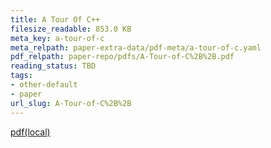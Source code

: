 ```yaml
---
title: A Tour Of C++
filesize_readable: 853.0 KB
meta_key: a-tour-of-c
meta_relpath: paper-extra-data/pdf-meta/a-tour-of-c.yaml
pdf_relpath: paper-repo/pdfs/A-Tour-of-C%2B%2B.pdf
reading_status: TBD
tags:
- other-default
- paper
url_slug: A-Tour-of-C%2B%2B
---
```


[pdf(local)](../../paper-repo/pdfs/A-Tour-of-C%2B%2B.pdf)
